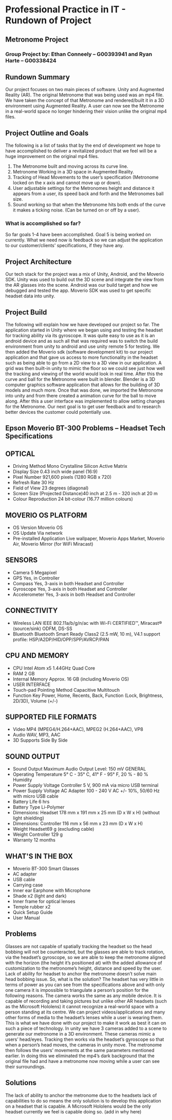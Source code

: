 # Professional Practice in IT - Rundown of Project
## Metronome Project
### Group Project by: Ethan Conneely – G00393941 and Ryan Harte – G00338424

## Rundown Summary
Our project focuses on two main pieces of software. Unity and Augmented Reality (AR). The original Metronome that was being used was an mp4 file. We have taken the concept of that Metronome and rendered/built it in a 3D environment using Augmented Reality. A user can now see the Metronome in a real-world space no longer hindering their vision unlike the original mp4 files.

## Project Outline and Goals
The following is a list of tasks that by the end of development we hope to have accomplished to deliver a revitalized product that we feel will be a huge improvement on the original mp4 files.
1.	The Metronome built and moving across its curve line.
2.	Metronome Working in a 3D space in Augmented Reality.
3.	Tracking of Head Movements to the user’s specification (Metronome locked on the x axis and cannot move up or down).
4.	User adjustable settings for the Metronomes height and distance it appears from a user, its speed back and forth and the Metronomes ball size.
5.	Sound working so that when the Metronome hits both ends of the curve it makes a ticking noise. (Can be turned on or off by a user).
### What is accomplished so far?
So far goals 1-4 have been accomplished. Goal 5 is being worked on currently. What we need now is feedback so we can adjust the application to our customer/clients' specifications, if they have any.

## Project Architecture
Our tech stack for the project was a mix of Unity, Android, and the Moverio SDK.
Unity was used to build out the 3D scene and integrate the view from the AR glasses into the scene.
Android was our build target and how we debugged and tested the app.
Moverio SDK was used to get specific headset data into unity.

## Project Build
The following will explain how we have developed our project so far.
The application started in Unity where we began using and testing the headset for tracking ability via its gyroscope. It was quite easy to use as it is an android device and as such all that was required was to switch the build environment from unity to android and use unity remote 5 for testing. We then added the Moverio sdk (software development kit) to our project application and that gave us access to more functionality in the headset such as being able to go from a 2D view to a 3D view in our application. A grid was then built-in unity to mimic the floor so we could see just how well the tracking and viewing of the world would look in real time. After this the curve and ball for the Metronome were built in blender. Blender is a 3D computer graphics software application that allows for the building of 3D models and much more. Once that was done, we imported the Metronome into unity and from there created a animation curve for the ball to move along. After this a user interface was implemented to allow setting changes for the Metronome. Our next goal is to get user feedback and to research better devices the customer could potentially use.

## Epson Moverio BT-300 Problems – Headset Tech Specifications

## OPTICAL
- Driving Method Mono Crystalline Silicon Active Matrix
- Display Size 0.43 inch wide panel (16:9)
- Pixel Number 921,600 pixels (1280 RGB x 720)
- Refresh Rate 30 Hz
- Field of View 23 degrees (diagonal)
- Screen Size (Projected Distance)40 inch at 2.5 m - 320 inch at 20 m
- Colour Reproduction 24 bit-colour (16.77 million colours)

## MOVERIO OS PLATFORM
- OS Version Moverio OS
- OS Update Via network
- Pre-installed Application Live wallpaper, Moverio Apps Market, Moverio Air, Moverio Mirror (for WiFi Miracast)

## SENSORS
- Camera 5 Megapixel
- GPS Yes, in Controller
- Compass Yes, 3-axis in both Headset and Controller
- Gyroscope Yes, 3-axis in both Headset and Controller
- Accelerometer Yes, 3-axis in both Headset and Controller

## CONNECTIVITY
- Wireless LAN IEEE 802.11a/b/g/n/ac with Wi-Fi CERTIFIED™, Miracast® (source/sink) ODFM, DS-SS
- Bluetooth Bluetooth Smart Ready Class2 (2.5 mW, 10 m), V4.1 support profile: HSP/A2DP/HID/OPP/SPP/AVRCP/PAN

## CPU AND MEMORY
- CPU Intel Atom x5 1.44GHz Quad Core
- RAM 2 GB
- Internal Memory Approx. 16 GB (including Moverio OS)
- USER INTERFACE
- Touch-pad Pointing Method Capacitive Multitouch
- Function Key Power, Home, Recents, Back, Function (Lock, Brightness, 2D/3D), Volume (+/-)

## SUPPORTED FILE FORMATS
- Video MP4 (MPEG4/H.264+AAC), MPEG2 (H.264+AAC), VP8
- Audio WAV, MP3, AAC
- 3D Supports Side By Side

## SOUND OUTPUT
- Sound Output Maximum Audio Output Level: 150 mV GENERAL
- Operating Temperature 5° C - 35° C, 41° F - 95° F, 20 % - 80 % Humidity
- Power Supply Voltage Controller 5 V, 900 mA via micro USB terminal
- Power Supply Voltage AC Adapter 100 - 240 V AC +/- 10%, 50/60 Hz with micro USB cable
- Battery Life 6 hrs
- Battery Type Li-Polymer
- Dimensions: Headset 178 mm x 191 mm x 25 mm (D x W x H) (without light shielding)
- Dimensions: Controller 116 mm x 56 mm x 23 mm (D x W x H)
- Weight Headset69 g (excluding cable)
- Weight Controller 129 g
- Warranty 12 months

## WHAT'S IN THE BOX
- Moverio BT-300 Smart Glasses
- AC adapter
- USB cable
- Carrying case
- Inner ear Earphone with Microphone
- Shade x2 (light and dark)
- Inner frame for optical lenses
- Temple rubber x2
- Quick Setup Guide
- User Manual

## Problems
Glasses are not capable of spatially tracking the headset so the head bobbing will not be counteracted, but the glasses are able to track rotation, via the headset’s gyroscope, so we are able to keep the metronome aligned with the horizon (the height it’s positioned at) with the added allowance of customization to the metronome’s height, distance and speed by the user. Lack of ability for headset to anchor the metronome doesn’t solve main head bobbing issue. So, what is the solution?
The headset has very little in terms of power as you can see from the specifications above and with only one camera it is impossible to triangulate a person’s position for the following reasons. The camera works the same as any mobile device. It is capable of recording and taking pictures but unlike other AR headsets (such as the Microsoft Hololens) it cannot recognize a real-world space with a person standing at its centre. We can project videos/applications and many other forms of media to the headset’s lenses while a user is wearing them.
This is what we have done with our project to make it work as best it can on such a piece of technology. In unity we have 3 cameras added to a scene to generate our metronome in a 3D environment. These cameras mimic a users’ head/eyes. Tracking then works via the headset’s gyroscope so that when a person’s head moves, the cameras in unity move. The metronome then follows the users’ movements at the same parameters mentioned earlier. In doing this we eliminated the mp4’s dark background that the original file had and have a metronome now moving while a user can see their surroundings.

## Solutions
The lack of ability to anchor the metronome due to the headsets lack of capabilities to do so means the only solution is to develop this application on a headset that is capable. A Microsoft Hololens would be the only headset currently we feel is capable doing so. (add in why here)
